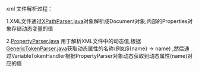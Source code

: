 xml 文件解析过程：

1.XML文件通过[XPathParser.java](XPathParser.java)对象解析成Document对象,内部的Properties对象存储动态变量的值

2.[PropertyParser.java](PropertyParser.java) 用于解析XML文件中的动态值,根据[GenericTokenParser.java](GenericTokenParser.java)获取动态属性的名称(例如${name} -> name)
,然后通过VariableTokenHandler根据PropertyParser对象动态获取到动态属性(name)对应的值

